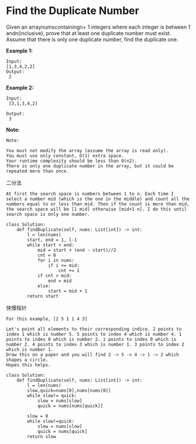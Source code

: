 # Find the Duplicate Number

Given an arraynumscontainingn+ 1 integers where each integer is between 1 andn\(inclusive\), prove that at least one duplicate number must exist. Assume that there is only one duplicate number, find the duplicate one.

**Example 1:**

```text
Input:
[1,3,4,2,2]
Output:
 2
```

**Example 2:**

```text
Input:
 [3,1,3,4,2]

Output:
 3
```

**Note:**

```text
Note:

You must not modify the array (assume the array is read only).
You must use only constant, O(1) extra space.
Your runtime complexity should be less than O(n2).
There is only one duplicate number in the array, but it could be repeated more than once.
```

二分法

```text
At first the search space is numbers between 1 to n. Each time I select a number mid (which is the one in the middle) and count all the numbers equal to or less than mid. Then if the count is more than mid, the search space will be [1 mid] otherwise [mid+1 n]. I do this until search space is only one number.
```

```text
class Solution:
    def findDuplicate(self, nums: List[int]) -> int:
        l = len(nums)
        start, end = 1, l-1
        while start < end:
            mid = start + (end - start)//2
            cnt = 0
            for i in nums:
                if i <= mid:
                    cnt += 1
            if cnt > mid:
                end = mid
            else:
                start = mid + 1
        return start
```

快慢指针

```text
For this example, [2 5 1 1 4 3]

Let's point all elements to their corresponding indice. 2 points to index 1 which is number 5. 5 points to index 4 which is number 4. 1 points to index 0 which is number 2. 1 points to index 0 which is number 2. 4 points to index 3 which is number 1. 3 points to index 2 which is number 1.
Draw this on a paper and you will find 2 -> 5 -> 4 -> 1 -> 2 which shapes a circle.
Hopes this helps.
```

```text
class Solution:
    def findDuplicate(self, nums: List[int]) -> int:
        l = len(nums)
        slow,quick=nums[0],nums[nums[0]]
        while slow!= quick:
            slow = nums[slow]
            quick = nums[nums[quick]]

        slow = 0
        while slow!=quick:
            slow = nums[slow]
            quick = nums[quick]
        return slow
```

